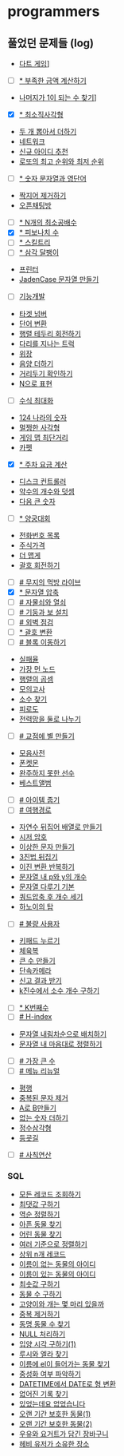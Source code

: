 # programmers

## 풀었던 문제들 (log)

- [다트 게임](./log/17682.md)]
- [ ] [\* 부족한 금액 계산하기](./log/82612.md)
- [나머지가 1이 되는 수 찾기](./log/87389.md)]
- [x] [\* 최소직사각형](./log/86491.md)
- [두 개 뽑아서 더하기](./log/68644.md)
- [네트워크](./log/43162.md)
- [신규 아이디 추천](./log/72410.md)
- [로또의 최고 순위와 최저 순위](./log/77484.md)
- [ ] [\* 숫자 문자열과 영단어](./log/81301.md)
- [짝지어 제거하기](./log/12973.md)
- [오픈채팅방](./log/42888.md)
- [ ] [\* N개의 최소공배수](./log/12953.md)
- [x] [\* 피보나치 수](./log/12945.md)
- [ ] [\* 스킬트리](./log/49993.md)
- [ ] [\* 삼각 달팽이](./log/68645.md)
- [프린터](./log/42587.md)
- [JadenCase 문자열 만들기](./log/12951.md)
- [ ] [기능개발](./log/42586.md)
- [타겟 넘버](./log/43165.md)
- [단어 변환](./log/43163.md)
- [행렬 테두리 회전하기](./log/77485.md)
- [다리를 지나는 트럭](./log/42583.md)
- [위장](./log/42578.md)
- [음양 더하기](./log/76501.md)
- [거리두기 확인하기](./log/81302.md)
- [N으로 표현](./log/42895.md)
- [ ] [수식 최대화](./log/67257.md)
- [124 나라의 숫자](./log/12899.md)
- [멀쩡한 사각형](./log/62048.md)
- [게임 맵 최단거리](./log/1844.md)
- [카펫](./log/42842.md)
- [x] [\* 주차 요금 계산](./log/92341.md)
- [디스크 컨트롤러](./log/42627.md)
- [약수의 개수와 덧셈](./log/77884.md)
- [다음 큰 숫자](./log/12911.md)
- [ ] [\* 양궁대회](./log/92342.md)
- [전화번호 목록](./log/42577.md)
- [주식가격](./log/42584.md)
- [더 맵게](./log/42626.md)
- [괄호 회전하기](./log/76502.md)
- [ ] [\# 무지의 먹방 라이브](./log/42891.md)
- [x] [\* 문자열 압축](./log/60057.md)
- [ ] [\# 자물쇠와 열쇠](./log/60059.md)
- [ ] [\# 기둥과 보 설치](./log/60061.md)
- [ ] [\# 외벽 점검](./log/60062.md)
- [ ] [\* 괄호 변환](./log/60058.md)
- [ ] [\# 블록 이동하기](./log/60063.md)
- [실패율](./log/42889.md)
- [가장 먼 노드](./log/49189.md)
- [행렬의 곱셈](./log/12949.md)
- [모의고사](./log/42840.md)
- [소수 찾기](./log/42839.md)
- [피로도](./log/87946.md)
- [전력망을 둘로 나누기](./log/86971.md)
- [ ] [\# 교점에 별 만들기](./log/87377.md)
- [모음사전](./log/84512.md)
- [폰켓몬](./1845.md)
- [완주하지 못한 선수](./log/42576.md)
- [베스트앨범](./log/42579.md)
- [ ] [\# 아이템 줍기](./log/87694.md)
- [ ] [\# 여행경로](./log/43164.md)
- [자연수 뒤집어 배열로 만들기](./log/12932.md)
- [시저 암호](./log/12926.md)
- [이상한 문자 만들기](./log/12930.md)
- [3진법 뒤집기](./log/68935.md)
- [이진 변환 반복하기](./log/70129.md)
- [문자열 내 p와 y의 개수](./log/12916.md)
- [문자열 다루기 기본](./log/12918.md)
- [쿼드압축 후 개수 세기](./log/68936.md)
- [하노이의 탑](./log/12946.md)
- [ ] [\# 불량 사용자](./log/64064.md)
- [키패드 누르기](./log/67256.md)
- [체육복](./log/42862.md)
- [큰 수 만들기](./log/42883.md)
- [단속카메라](./log/42884.md)
- [신고 결과 받기](./log/92334.md)
- [k진수에서 소수 개수 구하기](./log/92335.md)
- [ ] [\* K번째수](./log/42748.md)
- [ ] [\# H-index](./log/42747.md)
- [문자열 내림차순으로 배치하기](./log/12917.md)
- [문자열 내 마음대로 정렬하기](./log/12915.md)
- [ ] [\# 가장 큰 수](./log/42746.md)
- [ ] [\# 메뉴 리뉴얼](./log/72411.md)
- [평행](./log/120875.md)
- [중복된 문자 제거](./log/120888.md)
- [A로 B만들기](./log/120886.md)
- [없는 숫자 더하기](./log/86051.md)
- [정수삼각형](./log/43105.md)
- [등굣길](./log/42898.md)
- [ ] [\# 사칙연산](./log/1843.md)

### SQL

- [모든 레코드 조회하기](./log/59034.md)
- [최댓값 구하기](./log/59415.md)
- [역순 정렬하기](./log/59035.md)
- [아픈 동물 찾기](./log/59036.md)
- [어린 동물 찾기](./log/59037.md)
- [여러 기준으로 정렬하기](./log/59404.md)
- [상위 n개 레코드](./log/59405.md)
- [이름이 없는 동물의 아이디](./log/59039.md)
- [이름이 있는 동물의 아이디](./log/59407.md)
- [최솟값 구하기](./log/59038.md)
- [동물 수 구하기](./log/59406.md)
- [고양이와 개는 몇 마리 있을까](./log/59040.md)
- [중복 제거하기](./log/59408.md)
- [동명 동물 수 찾기](./log/59041.md)
- [NULL 처리하기](./log/59410.md)
- [입양 시각 구하기(1)](./log/59412.md)
- [루시와 엘라 찾기](./log/59046.md)
- [이름에 el이 들어가는 동물 찾기](./log/59047.md)
- [중성화 여부 파악하기](./log/59409.md)
- [DATETIME에서 DATE로 형 변환](./log/59414.md)
- [없어진 기록 찾기](./log/59042.md)
- [있었는데요 없었습니다](./log/59043.md)
- [오랜 기간 보호한 동물(1)](./log/59044.md)
- [오랜 기간 보호한 동물(2)](./log/59411.md)
- [우유와 요거트가 담긴 장바구니](./log/62284.md)
- [헤비 유저가 소유한 장소](./log/77487.md)
